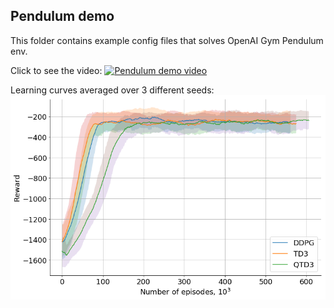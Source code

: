 ## Pendulum demo

This folder contains example config files that solves OpenAI Gym Pendulum env.

Click to see the video:
[![Pendulum demo video](http://img.youtube.com/vi/fRLyEMs8PVQ/0.jpg)](https://www.youtube.com/watch?v=fRLyEMs8PVQ)

Learning curves averaged over 3 different seeds:
![Pendulum algorithms comparison](algo_compare.png)
